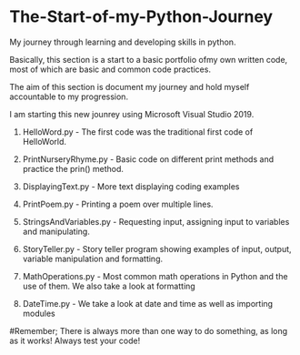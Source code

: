 # The-Start-of-my-Python-Journey
My journey through learning and developing skills in python.

Basically, this section is a start to a basic portfolio ofmy own written code, most of which are basic and common code practices.

The aim of this section is document my journey and hold myself accountable to my progression.

I am starting this new jounrey using Microsoft Visual Studio 2019.

1. HelloWord.py - The first code was the traditional first code of HelloWorld.

2. PrintNurseryRhyme.py - Basic code on different print methods and practice the prin() method.

3. DisplayingText.py - More text displaying coding examples

4. PrintPoem.py - Printing a poem over multiple lines.

5. StringsAndVariables.py - Requesting input, assigning input to variables and manipulating.

6. StoryTeller.py - Story teller program showing examples of input, output, variable manipulation and formatting.

7. MathOperations.py - Most common math operations in Python and the use of them. We also take a look at formatting

8. DateTime.py - We take a look at date and time as well as importing modules

#Remember; 
There is always more than one way to do something, as long as it works!
Always test your code!
